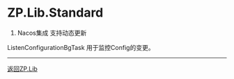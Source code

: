 ﻿# ZP.Lib.Standard

1. Nacos集成
支持动态更新

ListenConfigurationBgTask 用于监控Config的变更。

---

[返回ZP.Lib](../Readme.md)